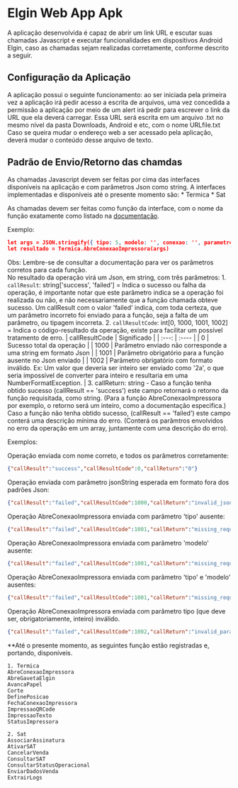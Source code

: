 # Elgin Web App Apk

A aplicação desenvolvida é capaz de abrir um link URL e escutar suas chamadas Javascript e executar funcionalidades em dispositivos Android Elgin, caso as chamadas sejam realizadas corretamente, conforme descrito a seguir.

## Configuração da Aplicação
A aplicação possui o seguinte funcionamento: ao ser iniciada pela primeira vez a aplicação irá pedir acesso a escrita de arquivos, uma vez concedida a permissão a aplicação por meio de um alert irá pedir para escrever o link da URL que ela deverá carregar. 
Essa URL será escrita em um arquivo .txt no mesmo nível da pasta Downloads, Android e etc, com o nome URLfile.txt
Caso se queira mudar o endereço web a ser acessado pela aplicação, deverá mudar o conteúdo desse arquivo de texto.

## Padrão de Envio/Retorno das chamdas
As chamadas Javascript devem ser feitas por cima das interfaces disponíveis na aplicação e com parâmetros Json como string.
A interfaces implementadas e disponíveis até o presente momento são:
	* Termica
	* Sat

As chamadas devem ser feitas como função da interface, com o nome da função exatamente como listado na [documentação](https://elgindevelopercommunity.github.io).

Exemplo:

```json 
let args = JSON.stringify({ tipo: 5, modelo: '', conexao: '', parametro: 0 })
let resultado = Termica.AbreConexaoImpressora(args)
```

Obs: Lembre-se de consultar a documentação para ver os parâmetros corretos para cada função.
<br>
No resultado da operação virá um Json, em string, com três parâmetros:
	1. `callResult`: string['success', 'failed'] = Indica o sucesso ou falha da operação, é importante notar que este parâmetro indica se a operação foi realizada ou não, e não necessariamente que a função chamada obteve sucesso. Um callResult com o valor 'failed' indica, com toda certeza, que um parâmetro incorreto foi enviado para a função, seja a falta de um parâmetro, ou tipagem incorreta.
	2. `callResultCode`: int[0, 1000, 1001, 1002] = Indica o código-resultado da operação, existe para facilitar um possível tratamento de erro.
	| callResultCode | Significado |
	| :---: | :---- |
	| 0 | Sucesso total da operação |
	| 1000 | Parâmetro enviado não corresponde a uma string em formato Json |
	| 1001 | Parâmetro obrigatório para a função ausente no Json enviado |
	| 1002 | Parâmetro obrigatório com formato inválido. Ex: Um valor que deveria ser inteiro ser enviado como '2a', o que seria impossível de converter para inteiro e resultaria em uma NumberFormatException. |
	3. callReturn: string - Caso a função tenha obtido sucesso (callResult == 'success') este campo retornará o retorno da função requisitada, como string. (Para a função AbreConexaoImpressora por exemplo, o retorno será um inteiro, como a documentação especifica.)
	Caso a função não tenha obtido sucesso, (callResult == 'failed') este campo conterá uma descrição mínima do erro. (Conterá os parâmtros envolvidos no erro da operação em um array, juntamente com uma descrição do erro).
	
Exemplos:

Operação enviada com nome correto, e todos os parâmetros corretamente:
```json
{"callResult":"success","callResultCode":0,"callReturn":"0"}
```

Operação enviada com parâmetro jsonString esperada em formato fora dos padrões Json:
```json
{"callResult":"failed","callResultCode":1000,"callReturn":"invalid_json_string"}
```

Operação AbreConexaoImpressora enviada com parâmetro 'tipo' ausente:
```json
{"callResult":"failed","callResultCode":1001,"callReturn":"missing_required_parameters : [tipo]"}
```

Operação AbreConexaoImpressora enviada com parâmetro 'modelo' ausente:
```json
{"callResult":"failed","callResultCode":1001,"callReturn":"missing_required_parameters : [modelo]"}
```

Operação AbreConexaoImpressora enviada com parâmetro 'tipo' e 'modelo' ausentes:
```json
{"callResult":"failed","callResultCode":1001,"callReturn":"missing_required_parameters : [tipo, modelo]"}
```

Operação AbreConexaoImpressora enviada com parâmetro tipo (que deve ser, obrigatoriamente, inteiro) inválido.
```json
{"callResult":"failed","callResultCode":1002,"callReturn":"invalid_parameters : [tipo]"}
```

**Até o presente momento, as seguintes função estão registradas e, portando, disponíveis.

	1. Termica
	AbreConexaoImpressora
	AbreGavetaElgin
	AvancaPapel
	Corte 
	DefinePosicao
	FechaConexaoImpressora
	ImpressaoQRCode
	ImpressaoTexto
	StatusImpressora

	2. Sat
	AssociarAssinatura
	AtivarSAT
	CancelarVenda
	ConsultarSAT
	ConsultarStatusOperacional
	EnviarDadosVenda
	ExtrairLogs
